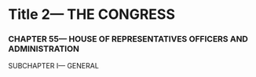 
# Title 2— THE CONGRESS
### CHAPTER 55— HOUSE OF REPRESENTATIVES OFFICERS AND ADMINISTRATION

SUBCHAPTER I— GENERAL
